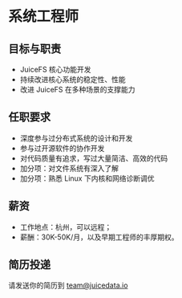 # 系统工程师

## 目标与职责

* JuiceFS 核心功能开发
* 持续改进核心系统的稳定性、性能
* 改进 JuiceFS 在多种场景的支撑能力

## 任职要求

* 深度参与过分布式系统的设计和开发
* 参与过开源软件的协作开发
* 对代码质量有追求，写过大量简洁、高效的代码
* 加分项：对文件系统有深入了解
* 加分项：熟悉 Linux 下内核和网络诊断调优

## 薪资

* 工作地点：杭州，可以远程；
* 薪酬：30K-50K/月，以及早期工程师的丰厚期权。

## 简历投递

请发送你的简历到 [team@juicedata.io](mailto:team@juicedata.io)
